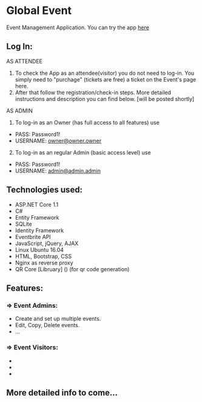 # Global Event 
Event Management Application. You can try the app [here](http://ge.jackrus.us)

## Log In:

AS ATTENDEE

1. To check the App as an attendee(visitor) you do not need to log-in. You simply need to "purchage" (tickets are free) a ticket on the Event's page here.
2. After that follow the registration/check-in steps. More detailed instructions and description you can find below. [will be posted shortly] 

AS ADMIN

1. To log-in as an Owner (has full access to all features) use
* PASS: Password1!
* USERNAME: owner@owner.owner
2. To log-in as an regular Admin (basic access level) use
* PASS: Password1!
* USERNAME: admin@admin.admin

## Technologies used:

*   ASP.NET Core 1.1
*   C#
*   Entity Framework 
*	SQLite
*	Identity Framework
*   Eventbrite API
*   JavaScript, jQuery, AJAX
*   Linux Ubuntu 16.04
*   HTML, Bootstrap, CSS
*   Nginx as reverse proxy
*   QR Core [Libruary] () (for qr code generation) 



## Features:

### => Event Admins:
*   Create and set up multiple events.
*   Edit, Copy, Delete events.
*   ...

### => Event Visitors:
*   
*   
*   

## More detailed info to come...

